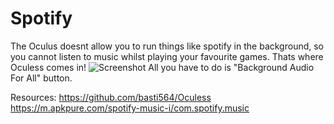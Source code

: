 # Spotify
The Oculus doesnt allow you to run things like spotify in the background, so you cannot listen to music whilst playing your favourite games. Thats where Oculess comes in!
![Screenshot]([screenshot.png](https://user-images.githubusercontent.com/12588584/256977392-22a19a1d-9300-4812-82a7-b5190de74af0.png))
All you have to do is "Background Audio For All" button.

Resources:
https://github.com/basti564/Oculess
https://m.apkpure.com/spotify-music-i/com.spotify.music
